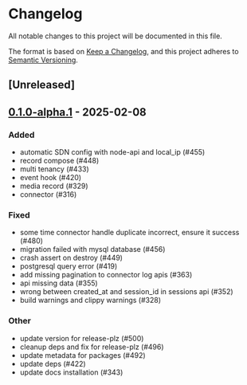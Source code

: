# Changelog

All notable changes to this project will be documented in this file.

The format is based on [Keep a Changelog](https://keepachangelog.com/en/1.0.0/),
and this project adheres to [Semantic Versioning](https://semver.org/spec/v2.0.0.html).

## [Unreleased]

## [0.1.0-alpha.1](https://github.com/8xFF/atm0s-media-server/releases/tag/atm0s-media-server-connector-v0.1.0-alpha.1) - 2025-02-08

### Added

- automatic SDN config with node-api and local_ip (#455)
- record compose (#448)
- multi tenancy  (#433)
- event hook (#420)
- media record  (#329)
- connector (#316)

### Fixed

- some time connector handle duplicate incorrect, ensure it success (#480)
- migration failed with mysql database (#456)
- crash assert on destroy (#449)
- postgresql query error (#419)
- add missing pagination to connector log apis (#363)
- api missing data (#355)
- wrong between created_at and session_id in sessions api (#352)
- build warnings and clippy warnings (#328)

### Other

- update version for release-plz (#500)
- cleanup deps and fix for release-plz (#496)
- update metadata for packages (#492)
- update deps (#422)
- update docs installation (#343)
